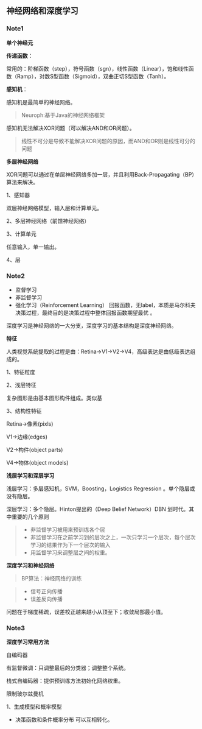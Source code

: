 ## 神经网络和深度学习 ##

### Note1 ###

**单个神经元**

**传递函数**：

常用的：阶梯函数（step），符号函数（sgn），线性函数（Linear），饱和线性函数（Ramp），对数S型函数（Sigmoid），双曲正切S型函数（Tanh）。

**感知机**：

感知机是最简单的神经网络。

>Neuroph:基于Java的神经网络框架

感知机无法解决XOR问题（可以解决AND和OR问题）。

>线性不可分是导致不能解决XOR问题的原因，而AND和OR则是线性可分的问题

**多层神经网络**

XOR问题可以通过在单层神经网络多加一层，并且利用Back-Propagating（BP）算法来解决。

1、感知器

双层神经网络模型，输入层和计算单元。

2、多层神经网络（前馈神经网络）

3、计算单元 

任意输入，单一输出。

4、层

### Note2 ###

  - 监督学习
  - 非监督学习
  - 强化学习（Reinforcement Learning）
  回报函数，无label，本质是马尔科夫决策过程，最终目的是决策过程中整体回报函数期望最优	。

深度学习是神经网络的一大分支，深度学习的基本结构是深度神经网络。

**特征**

人类视觉系统提取的过程是由：Retina->V1->V2->V4，高级表达是由低级表达组成的。

1、特征粒度

2、浅层特征

复杂图形是由基本图形构件组成。类似基

3、结构性特征

Retina->像素(pixls)

V1->边缘(edges)

V2->构件(object parts)

V4->物体(object models)

**浅层学习和深层学习**

浅层学习：多层感知机，SVM，Boosting，Logistics Regression
。单个隐层或没有隐层。


深层学习：多个隐层。Hinton提出的（Deep Belief Network）DBN
划时代。其中重要的几个原则

>  - 非监督学习被用来预训练各个层
>  - 非监督学习在之前学习到的层次之上，一次只学习一个层次，每个层次学习的结果作为下一个层次的输入
>  - 用监督学习来调整层之间的权重。

**深度学习和神经网络**

>BP算法：神经网络的训练

>    - 信号正向传播
>    - 误差反向传播

问题在于梯度稀疏，误差校正越来越小从顶至下；收敛局部最小值。

 
### Note3 ###

**深度学习常用方法**

自编码器

有监督微调：只调整最后的分类器；调整整个系统。

栈式自编码器：提供预训练方法初始化网络权重。

限制玻尔兹曼机

1、生成模型和概率模型

   - 决策函数和条件概率分布 可以互相转化。



